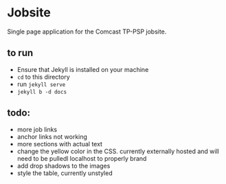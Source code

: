 # Jobsite
Single page application for the Comcast TP-PSP jobsite. 

## to run
- Ensure that Jekyll is installed on your machine
- `cd` to this directory
- run `jekyll serve`
- `jekyll b -d docs`

## todo:
- more job links
- anchor links not working
- more sections with actual text
- change the yellow color in the CSS. currently externally hosted and will need to be pulledl localhost to properly brand
- add drop shadows to the images
- style the table, currently unstyled
